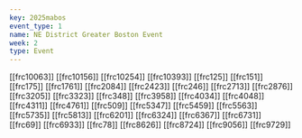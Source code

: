 ```yaml
---
key: 2025mabos
event_type: 1
name: NE District Greater Boston Event
week: 2
type: Event
---
```

[[frc10063]]
[[frc10156]]
[[frc10254]]
[[frc10393]]
[[frc125]]
[[frc151]]
[[frc175]]
[[frc1761]]
[[frc2084]]
[[frc2423]]
[[frc246]]
[[frc2713]]
[[frc2876]]
[[frc3205]]
[[frc3323]]
[[frc348]]
[[frc3958]]
[[frc4034]]
[[frc4048]]
[[frc4311]]
[[frc4761]]
[[frc509]]
[[frc5347]]
[[frc5459]]
[[frc5563]]
[[frc5735]]
[[frc5813]]
[[frc6201]]
[[frc6324]]
[[frc6367]]
[[frc6731]]
[[frc69]]
[[frc6933]]
[[frc78]]
[[frc8626]]
[[frc8724]]
[[frc9056]]
[[frc9729]]

